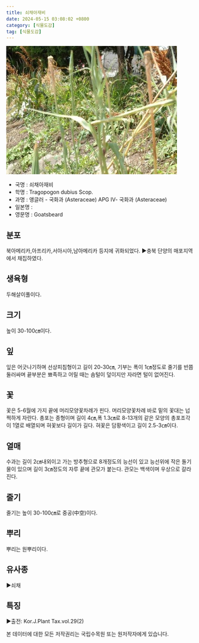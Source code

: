 ```yaml
---
title: 쇠채아재비
date: 2024-05-15 03:08:02 +0800
category: [식물도감]
tag: [식물도감]
---
```




![쇠채아재비](/assets/img/fileUpload/plants/basic/Compositae/Tragopogon/2938/1_th2.JPG)
- 국명 : 쇠채아재비
- 학명 : Tragopogon dubius Scop.
- 과명 : 앵글러 - 국화과 (Asteraceae) APG Ⅳ- 국화과 (Asteraceae)
- 일본명 : 
- 영문명 : Goatsbeard


## 분포
북아메리카,아프리카,서아시아,남아메리카 등지에 귀화되었다. 
▶충북 단양의 매포지역에서 채집하였다.
## 생육형
두해살이풀이다.
## 크기
높이 30-100㎝이다.
## 잎
잎은 어긋나기하며 선상피침형이고 길이 20-30㎝, 기부는 폭이 1㎝정도로 줄기를 반쯤 둘러싸며 끝부분은 뾰족하고 어릴 때는 솜털이 덮이지만 자라면 털이 없어진다.
## 꽃
꽃은 5-6월에 가지 끝에 머리모양꽃차례가 핀다. 머리모양꽃차례 바로 밑의 꽃대는 넙쩍하게 자란다. 총포는 종형이며 길이 4㎝,폭 1.3㎝로 8-13개의 같은 모양의 총포조각이 1열로 배열되며 혀꽃보다 길이가 길다. 혀꽃은 담황색이고 길이 2.5-3㎝이다.
## 열매
수과는 길이 2㎝내외이고 가는 방추형으로 8개정도의 능선이 있고 능선위에 작은 돌기물이 있으며 길이 3㎝정도의 자루 끝에 관모가 붙는다. 관모는 백색이며 우상으로 갈라진다.
## 줄기
줄기는 높이 30-100㎝로 중공(中空)이다.
## 뿌리
뿌리는 원뿌리이다.
## 유사종
▶쇠채
## 특징
▶출전: Kor.J.Plant Tax.vol.29(2)






본 데이터에 대한 모든 저작권리는 국립수목원 또는 원저작자에게 있습니다.
